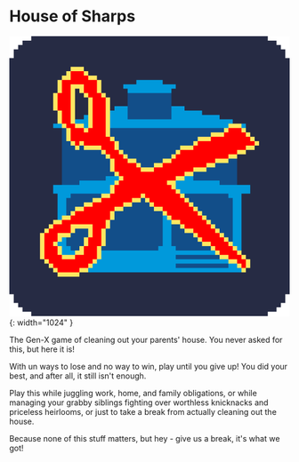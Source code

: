 # House of Sharps

![icon](hosico.png){: width="1024" }

The Gen-X game of cleaning out your parents' house.  You never asked for this, but here it is! 

With un ways to lose and no way to win, play until you give up! You did your best, and after all, it still isn't enough. 

Play this while juggling work, home, and family obligations, or while managing your grabby siblings fighting over worthless knicknacks and priceless heirlooms, or just to take a break from actually cleaning out the house.  

Because none of this stuff matters, but hey - give us a break, it's what we got!
 
